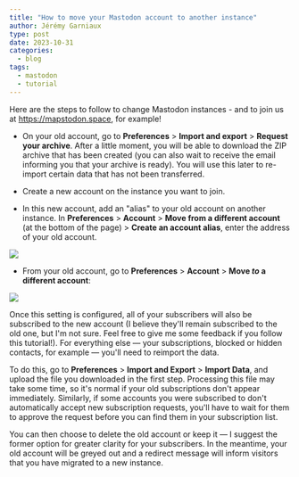 ```yaml
---
title: "How to move your Mastodon account to another instance"
author: Jérémy Garniaux
type: post
date: 2023-10-31
categories:
  - blog
tags:
  - mastodon
  - tutorial
---
```


Here are the steps to follow to change Mastodon instances - and to join us at https://mapstodon.space, for example!

- On your old account, go to **Preferences** > **Import and export** > **Request your archive**. After a little moment, you will be able to download the ZIP archive that has been created (you can also wait to receive the email informing you that your archive is ready). You will use this later to re-import certain data that has not been transferred.

- Create a new account on the instance you want to join.

- In this new account, add an "alias" to your old account on another instance. In **Preferences** > **Account** > **Move from a different account** (at the bottom of the page) > **Create an account alias**, enter the address of your old account.

![](albums/carnet/mastodon-migration/mastodon-migration-en-1.png)

- From your old account, go to **Preferences** > **Account** > **Move *to* a different account**:

![](albums/carnet/mastodon-migration/mastodon-migration-en-2.png)

Once this setting is configured, all of your subscribers will also be subscribed to the new account (I believe they'll remain subscribed to the old one, but I'm not sure. Feel free to give me some feedback if you follow this tutorial!). For everything else — your subscriptions, blocked or hidden contacts, for example — you'll need to reimport the data.

To do this, go to **Preferences** > **Import and Export** > **Import Data**, and upload the file you downloaded in the first step. Processing this file may take some time, so it's normal if your old subscriptions don't appear immediately. Similarly, if some accounts you were subscribed to don't automatically accept new subscription requests, you'll have to wait for them to approve the request before you can find them in your subscription list.

You can then choose to delete the old account or keep it — I suggest the former option for greater clarity for your subscribers. In the meantime, your old account will be greyed out and a redirect message will inform visitors that you have migrated to a new instance.
